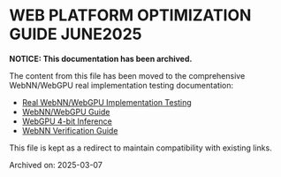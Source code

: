 # WEB PLATFORM OPTIMIZATION GUIDE JUNE2025

**NOTICE: This documentation has been archived.**

The content from this file has been moved to the comprehensive WebNN/WebGPU real implementation testing documentation:

- [Real WebNN/WebGPU Implementation Testing](REAL_WEBNN_WEBGPU_TESTING.md)
- [WebNN/WebGPU Guide](WEBNN_WEBGPU_GUIDE.md)
- [WebGPU 4-bit Inference](WEBGPU_4BIT_INFERENCE_README.md)
- [WebNN Verification Guide](WEBNN_VERIFICATION_GUIDE.md)

This file is kept as a redirect to maintain compatibility with existing links.

Archived on: 2025-03-07
